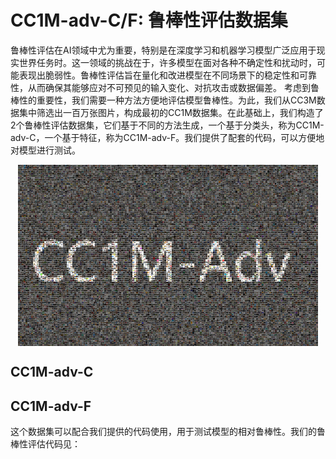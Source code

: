 # CC1M-adv-C/F: 鲁棒性评估数据集

鲁棒性评估在AI领域中尤为重要，特别是在深度学习和机器学习模型广泛应用于现实世界任务时。这一领域的挑战在于，许多模型在面对各种不确定性和扰动时，可能表现出脆弱性。鲁棒性评估旨在量化和改进模型在不同场景下的稳定性和可靠性，从而确保其能够应对不可预见的输入变化、对抗攻击或数据偏差。
考虑到鲁棒性的重要性，我们需要一种方法方便地评估模型鲁棒性。为此，我们从CC3M数据集中筛选出一百万张图片，构成最初的CC1M数据集。在此基础上，我们构造了2个鲁棒性评估数据集，它们基于不同的方法生成，一个基于分类头，称为CC1M-adv-C，一个基于特征，称为CC1M-adv-F。我们提供了配套的代码，可以方便地对模型进行测试。


<p align="center">
<img src="./cc1m.jpg"  width="480px" height="290px" alt="CC1M-adv" title="CC1M-adv" align="center"></img>
</p>

## CC1M-adv-C

## CC1M-adv-F
这个数据集可以配合我们提供的代码使用，用于测试模型的相对鲁棒性。我们的鲁棒性评估代码见：